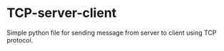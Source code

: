 # TCP-server-client
Simple python file for sending message from server to client using TCP protocol.
